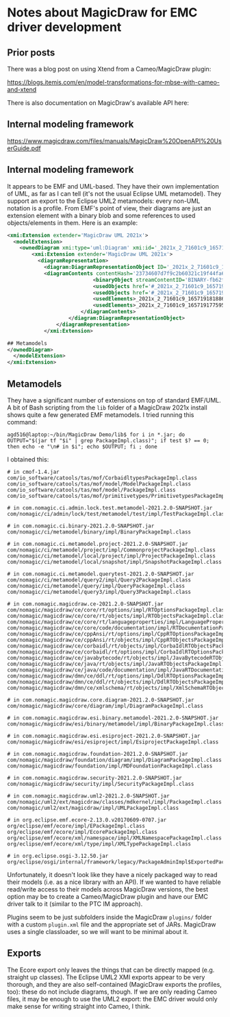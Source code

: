 # Notes about MagicDraw for EMC driver development

## Prior posts

There was a blog post on using Xtend from a Cameo/MagicDraw plugin:

https://blogs.itemis.com/en/model-transformations-for-mbse-with-cameo-and-xtend

There is also documentation on MagicDraw's available API here:

## Internal modeling framework

https://www.magicdraw.com/files/manuals/MagicDraw%20OpenAPI%20UserGuide.pdf

## Internal modeling framework

It appears to be EMF and UML-based. They have their own implementation of UML, as far as I can tell (it's not the usual Eclipse UML metamodel).
They support an export to the Eclipse UML2 metamodels: every non-UML notation is a profile.
From EMF's point of view, their diagrams are just an extension element with a binary blob and some references to used objects/elements in them.
Here is an example:

```xml
<xmi:Extension extender='MagicDraw UML 2021x'>
  <modelExtension>
    <ownedDiagram xmi:type='uml:Diagram' xmi:id='_2021x_2_71601c9_1657191772600_850662_1272' name='Model' visibility='public' ownerOfDiagram='eee_1045467100313_135436_1'>
	    <xmi:Extension extender='MagicDraw UML 2021x'>
	      <diagramRepresentation>
	        <diagram:DiagramRepresentationObject ID='_2021x_2_71601c9_1657191772690_384006_1288' initialFrameSizeSet='true' requiredFeature=';UML_Standard_Profile.mdzip^UML_FEATURE~~' type='Class Diagram' umlType='Class Diagram' xmi:id='_9xjeMP3bEeyOYORq5j6epA' xmi:version='2.0' xmlns:binary='http://www.nomagic.com/ns/cameo/client/binary/1.0' xmlns:diagram='http://www.nomagic.com/ns/magicdraw/core/diagram/1.0' xmlns:xmi='http://www.omg.org/XMI' xmlns:xsi='http://www.w3.org/2001/XMLSchema-instance'>
            <diagramContents contentHash='23734607d7f9c2b60321c19f44fa65d02796d33c' exporterName='MagicDraw UML' exporterVersion='2021x' xmi:id='_9xjeMf3bEeyOYORq5j6epA'>
							<binaryObject streamContentID='BINARY-fb62fcc5-4dbf-49e9-9c6d-2d19f85e4648' xmi:id='_9xkFQP3bEeyOYORq5j6epA' xsi:type='binary:StreamIdentityBinaryObject'/>
							<usedObjects href='#_2021x_2_71601c9_1657191856569_741391_1411'/>
							<usedObjects href='#_2021x_2_71601c9_1657191825569_380834_1403'/>
							<usedElements>_2021x_2_71601c9_1657191818863_173481_1394</usedElements>
							<usedElements>_2021x_2_71601c9_1657191775958_126901_1301</usedElements>
						</diagramContents>
					</diagram:DiagramRepresentationObject>
				</diagramRepresentation>
			</xmi:Extension>

## Metamodels
</ownedDiagram>
  </modelExtension>
</xmi:Extension>
```

## Metamodels

They have a significant number of extensions on top of standard EMF/UML.
A bit of Bash scripting from the `lib` folder of a MagicDraw 2021x install shows quite a few generated EMF metamodels.
I tried running this command:

```shell
agd516@laptop:~/bin/MagicDraw Demo/lib$ for i in *.jar; do OUTPUT="$(jar tf "$i" | grep PackageImpl.class)"; if test $? == 0; then echo -e "\n# in $i"; echo $OUTPUT; fi ; done
```

I obtained this:

```text
# in cmof-1.4.jar
com/io_software/catools/tas/mof/CorbaidltypesPackageImpl.class com/io_software/catools/tas/mof/model/ModelPackageImpl.class com/io_software/catools/tas/mof/model/PackageImpl.class com/io_software/catools/tas/mof/primitivetypes/PrimitivetypesPackageImpl.class

# in com.nomagic.ci.admin.lock.test.metamodel-2021.2.0-SNAPSHOT.jar
com/nomagic/ci/admin/lock/test/metamodel/test/impl/TestPackageImpl.class

# in com.nomagic.ci.binary-2021.2.0-SNAPSHOT.jar
com/nomagic/ci/metamodel/binary/impl/BinaryPackageImpl.class

# in com.nomagic.ci.metamodel.project-2021.2.0-SNAPSHOT.jar
com/nomagic/ci/metamodel/project/impl/CommonprojectPackageImpl.class com/nomagic/ci/metamodel/local/project/impl/ProjectPackageImpl.class com/nomagic/ci/metamodel/local/snapshot/impl/SnapshotPackageImpl.class

# in com.nomagic.ci.metamodel.querytest-2021.2.0-SNAPSHOT.jar
com/nomagic/ci/metamodel/query2/impl/Query2PackageImpl.class com/nomagic/ci/metamodel/query/impl/QueryPackageImpl.class com/nomagic/ci/metamodel/query3/impl/Query3PackageImpl.class

# in com.nomagic.magicdraw.ce-2021.2.0-SNAPSHOT.jar
com/nomagic/magicdraw/ce/core/rt/options/impl/RTOptionsPackageImpl.class com/nomagic/magicdraw/ce/core/rt/objects/impl/RTObjectsPackageImpl.class com/nomagic/magicdraw/ce/core/rt/languageproperties/impl/LanguagePropertiesPackageImpl.class com/nomagic/magicdraw/ce/core/code/documentation/impl/RTDocumentationPackageImpl.class com/nomagic/magicdraw/ce/cppAnsi/rt/options/impl/CppRTOptionsPackageImpl.class com/nomagic/magicdraw/ce/cppAnsi/rt/objects/impl/CppRTObjectsPackageImpl.class com/nomagic/magicdraw/ce/corbaidl/rt/objects/impl/CorbaIdlRTObjectsPackageImpl.class com/nomagic/magicdraw/ce/corbaidl/rt/options/impl/CorbaIdlRTOptionsPackageImpl.class com/nomagic/magicdraw/ce/javabytecode/rt/objects/impl/JavaBytecodeRTObjectsPackageImpl.class com/nomagic/magicdraw/ce/java/rt/objects/impl/JavaRTObjectsPackageImpl.class com/nomagic/magicdraw/ce/java/code/documentation/impl/JavaRTDocumentationPackageImpl.class com/nomagic/magicdraw/dmn/ce/ddl/rt/options/impl/DdlRTOptionsPackageImpl.class com/nomagic/magicdraw/dmn/ce/ddl/rt/objects/impl/DdlRTObjectsPackageImpl.class com/nomagic/magicdraw/dmn/ce/xmlschema/rt/objects/impl/XmlSchemaRTObjectsPackageImpl.class

# in com.nomagic.magicdraw.core.diagram-2021.2.0-SNAPSHOT.jar
com/nomagic/magicdraw/core/diagram/impl/DiagramPackageImpl.class

# in com.nomagic.magicdraw.esi.binary.metamodel-2021.2.0-SNAPSHOT.jar
com/nomagic/magicdraw/esi/binary/metamodel/impl/BinaryPackageImpl.class

# in com.nomagic.magicdraw.esi.esiproject-2021.2.0-SNAPSHOT.jar
com/nomagic/magicdraw/esi/esiproject/impl/EsiprojectPackageImpl.class

# in com.nomagic.magicdraw.foundation-2021.2.0-SNAPSHOT.jar
com/nomagic/magicdraw/foundation/diagram/impl/DiagramPackageImpl.class com/nomagic/magicdraw/foundation/impl/MDFoundationPackageImpl.class

# in com.nomagic.magicdraw.security-2021.2.0-SNAPSHOT.jar
com/nomagic/magicdraw/security/impl/SecurityPackageImpl.class

# in com.nomagic.magicdraw.uml2-2021.2.0-SNAPSHOT.jar
com/nomagic/uml2/ext/magicdraw/classes/mdkernel/impl/PackageImpl.class com/nomagic/uml2/ext/magicdraw/impl/UMLPackageImpl.class

# in org.eclipse.emf.ecore-2.13.0.v20170609-0707.jar
org/eclipse/emf/ecore/impl/EPackageImpl.class org/eclipse/emf/ecore/impl/EcorePackageImpl.class org/eclipse/emf/ecore/xml/namespace/impl/XMLNamespacePackageImpl.class org/eclipse/emf/ecore/xml/type/impl/XMLTypePackageImpl.class

# in org.eclipse.osgi-3.12.50.jar
org/eclipse/osgi/internal/framework/legacy/PackageAdminImpl$ExportedPackageImpl.class
```

Unfortunately, it doesn't look like they have a nicely packaged way to read their models (i.e. as a nice library with an API).
If we wanted to have reliable read/write access to their models across MagicDraw versions, the best option may be to create a Cameo/MagicDraw plugin and have our EMC driver talk to it (similar to the PTC IM approach).

Plugins seem to be just subfolders inside the MagicDraw `plugins/` folder with a custom `plugin.xml` file and the appropriate set of JARs.
MagicDraw uses a single classloader, so we will want to be minimal about it.

## Exports

The Ecore export only leaves the things that can be directly mapped (e.g. straight up classes).
The Eclipse UML2 XMI exports appear to be very thorough, and they are also self-contained (MagicDraw exports the profiles, too): these do not include diagrams, though.
If we are only reading Cameo files, it may be enough to use the UML2 export: the EMC driver would only make sense for writing straight into Cameo, I think.
